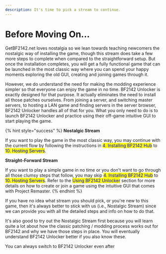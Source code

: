 ```yaml
---
description: It's time to pick a stream to continue.
---
```


# Before Moving On...

GetBF2142.net loves nostalgia so we lean towards teaching newcomers the nostalgic way of installing the game, though this stream does take a few more steps to complete when compared to the straightforward setup. But once the installation completes, you will get a fully functional game that can be launched in the most classic way where you can spend your happy moments exploring the old GUI, creating and joining games through it.

However, we do understand the need for making the modding experience simpler so that everyone can enjoy the game in no time. BF2142 Unlocker is exactly designed for that purpose. It actually eliminates the need to install all those patches ourselves. From joining a server, and switching master servers, to hosting a LAN game and finding servers in the server browser, BF2142 Unlocker handles all of that for you. What you only need to do is to launch BF2142 Unlocker and practice using their off-game intuitive GUI to start playing the game.

{% hint style="success" %}
**Nostalgic Stream**

If you want to play the game in the most classic way, you may continue with the current flow by following the instructions in <mark style="color:blue;">4. Installing BF2142 Hub</mark> to <mark style="color:blue;">10. Hosting Servers</mark>.



**Straight-Forward Stream**

If you want to play a simple game in no time or you don't want to go through all those clumsy steps that follow, you may skip <mark style="color:blue;">4. Installing BF2142 Hub</mark> to <mark style="color:blue;">10. Hosting Servers</mark>. Refer to the <mark style="color:blue;">Using BF2142 Unlocker</mark> section for more details on how to create or join a game using the intuitive GUI that comes with Project Remaster.
{% endhint %}

If you have no idea what stream you should pick, or you're new to this game, then it's always better to stick with us (i.e., Nostalgic Stream) since we can provide you with all the detailed steps and info on how to do that.

It's also good to try out the Nostalgic Stream first because you will learn quite a lot about how the classic patching / modding process works out for BF2142 and why we have those steps in place. You will eventually understand BF2142 Unlocker better if you also know these.

You can always switch to BF2142 Unlocker even after&#x20;
